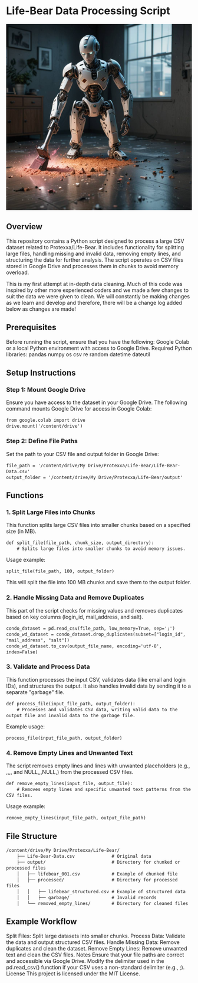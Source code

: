 # Life-Bear Data Processing Script
![AICleanFinal](AICleanFinal.png)

## Overview
This repository contains a Python script designed to process a large CSV dataset related to Protexxa/Life-Bear. It includes functionality for splitting large files, handling missing and invalid data, removing empty lines, and structuring the data for further analysis. The script operates on CSV files stored in Google Drive and processes them in chunks to avoid memory overload.

This is my first attempt at in-depth data cleaning.  Much of this code was inspired by other more experienced coders and we made a few changes to suit the data we were given to clean.  We will constantly be making changes as we learn and develop and therefore, there will be a change log added below as changes are made! 

## Prerequisites
Before running the script, ensure that you have the following:
Google Colab or a local Python environment with access to Google Drive.
Required Python libraries:
pandas
numpy
os
csv
re
random
datetime
dateutil

## Setup Instructions

### Step 1: Mount Google Drive
Ensure you have access to the dataset in your Google Drive. The following command mounts Google Drive for access in Google Colab:

    from google.colab import drive
    drive.mount('/content/drive')

### Step 2: Define File Paths
Set the path to your CSV file and output folder in Google Drive:

    file_path = '/content/drive/My Drive/Protexxa/Life-Bear/Life-Bear-Data.csv'
    output_folder = '/content/drive/My Drive/Protexxa/Life-Bear/output'
 
## Functions
### 1. Split Large Files into Chunks
This function splits large CSV files into smaller chunks based on a specified size (in MB).

    def split_file(file_path, chunk_size, output_directory):
        # Splits large files into smaller chunks to avoid memory issues.

Usage example:

    split_file(file_path, 100, output_folder)
This will split the file into 100 MB chunks and save them to the output folder.

### 2. Handle Missing Data and Remove Duplicates
This part of the script checks for missing values and removes duplicates based on key columns (login_id, mail_address, and salt).

    condo_dataset = pd.read_csv(file_path, low_memory=True, sep=';')
    condo_wd_dataset = condo_dataset.drop_duplicates(subset=["login_id", "mail_address", "salt"])
    condo_wd_dataset.to_csv(output_file_name, encoding='utf-8', index=False)
    
### 3. Validate and Process Data
This function processes the input CSV, validates data (like email and login IDs), and structures the output. It also handles invalid data by sending it to a separate "garbage" file.

    def process_file(input_file_path, output_folder):
        # Processes and validates CSV data, writing valid data to the output file and invalid data to the garbage file.
Example usage:

    process_file(input_file_path, output_folder)

### 4. Remove Empty Lines and Unwanted Text
The script removes empty lines and lines with unwanted placeholders (e.g., ,,,, and NULL,,,NULL,) from the processed CSV files.

    def remove_empty_lines(input_file, output_file):
        # Removes empty lines and specific unwanted text patterns from the CSV files.
Usage example:

    remove_empty_lines(input_file_path, output_file_path)

## File Structure

    /content/drive/My Drive/Protexxa/Life-Bear/
        ├── Life-Bear-Data.csv              # Original data
        ├── output/                         # Directory for chunked or processed files
        │   ├── lifebear_001.csv            # Example of chunked file
        │   ├── processed/                  # Directory for processed files
        │   │   ├── lifebear_structured.csv # Example of structured data
        │   │   ├── garbage/                # Invalid records
        │   └── removed_empty_lines/        # Directory for cleaned files

## Example Workflow
Split Files: Split large datasets into smaller chunks.
Process Data: Validate the data and output structured CSV files.
Handle Missing Data: Remove duplicates and clean the dataset.
Remove Empty Lines: Remove unwanted text and clean the CSV files.
Notes
Ensure that your file paths are correct and accessible via Google Drive.
Modify the delimiter used in the pd.read_csv() function if your CSV uses a non-standard delimiter (e.g., ;).
License
This project is licensed under the MIT License.

